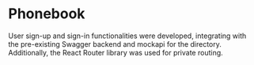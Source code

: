 # Phonebook
User sign-up and sign-in functionalities were developed, integrating with the pre-existing Swagger backend and mockapi for the directory. Additionally, the React Router library was used for private routing.
